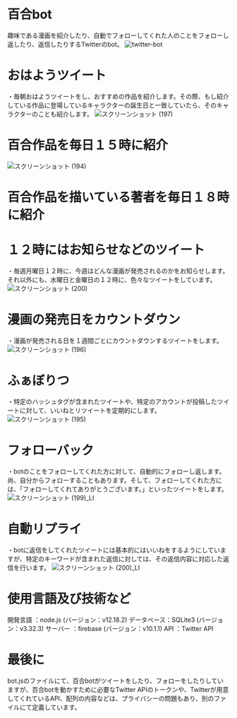 # 百合bot
趣味である漫画を紹介したり、自動でフォローしてくれた人のことをフォローし返したり、返信したりするTwitterのbot。
![twitter-bot](https://user-images.githubusercontent.com/71965690/150286667-7e26b9bd-39f8-4000-b4a3-a29e049e9a17.png)

# おはようツイート
・毎朝おはようツイートをし、おすすめの作品を紹介します。その際、もし紹介している作品に登場しているキャラクターの誕生日と一致していたら、そのキャラクターのことも紹介します。
![スクリーンショット (197)](https://user-images.githubusercontent.com/71965690/150288200-173bd716-bd91-4a70-8fce-db3593395b67.png)

# 百合作品を毎日１５時に紹介
![スクリーンショット (194)](https://user-images.githubusercontent.com/71965690/150286819-dce6819d-5fb4-4838-a06d-913ff48dbac5.png)

# 百合作品を描いている著者を毎日１８時に紹介

# １２時にはお知らせなどのツイート
・毎週月曜日１２時に、今週はどんな漫画が発売されるのかをお知らせします。それ以外にも、水曜日と金曜日の１２時に、色々なツイートをしています。
![スクリーンショット (200)](https://user-images.githubusercontent.com/71965690/150288462-4a205355-ead5-43ba-8ae9-82aea2b1c9d8.png)

# 漫画の発売日をカウントダウン
・漫画が発売される日を１週間ごとにカウントダウンするツイートをします。
![スクリーンショット (196)](https://user-images.githubusercontent.com/71965690/150287898-3c80e23c-2c62-47c8-a059-e9017e818fa5.png)

# ふぁぼりつ
・特定のハッシュタグが含まれたツイートや、特定のアカウントが投稿したツイートに対して、いいねとリツイートを定期的にします。
![スクリーンショット (195)](https://user-images.githubusercontent.com/71965690/150287561-86356752-fda6-4df3-af4e-baa5b82e6674.png)

# フォローバック
・botのことをフォローしてくれた方に対して、自動的にフォローし返します。尚、自分からフォローすることもあります。そして、フォローしてくれた方には、「フォローしてくれてありがとうございます。」といったツイートをします。
![スクリーンショット (199)_LI](https://user-images.githubusercontent.com/71965690/150289260-e6a4ec01-7811-4e96-be33-35e643a6ce81.jpg)

# 自動リプライ
・botに返信をしてくれたツイートには基本的にはいいねをするようにしていますが、特定のキーワードが含まれた返信に対しては、その返信内容に対応した返信を行います。
![スクリーンショット (200)_LI](https://user-images.githubusercontent.com/71965690/150289623-1096eb9e-a2f1-4803-aab4-85d473cdc944.jpg)

# 使用言語及び技術など
開発言語    ：node.js     (バージョン：v12.18.2)
データベース：SQLite3     (バージョン：v3.32.3)
サーバー    ：firebase    (バージョン：v10.1.1)
API         ：Twitter API

# 最後に
bot.jsのファイルにて、百合botがツイートをしたり、フォローをしたりしていますが、百合botを動かすために必要なTwitter APIのトークンや、Twitterが用意してくれているAPI、配列の内容などは、プライバシーの問題もあり、別のファイルにて定義しています。
